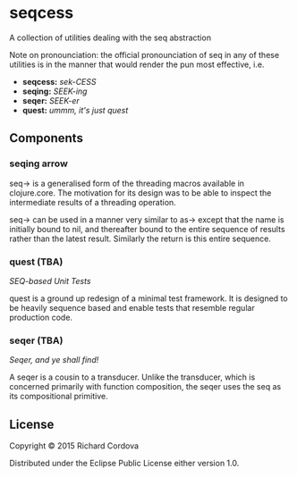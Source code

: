# seqcess

A collection of utilities dealing with the seq abstraction

Note on pronounciation: the official pronounciation of seq
in any of these utilities is in the manner that would render
the pun most effective, i.e.

* **seqcess:** *sek-CESS*
* **seqing:** *SEEK-ing*
* **seqer:** *SEEK-er*
* **quest:** *ummm, it's just quest*

## Components

### seqing arrow

seq-> is a generalised form of the threading macros available in clojure.core.
The motivation for its design was to be able to inspect the intermediate
results of a threading operation.

seq-> can be used in a manner very similar to as-> except that the name
is initially bound to nil, and thereafter bound to the entire sequence
of results rather than the latest result. Similarly the return is this
entire sequence.

### quest (TBA)

*SEQ-based Unit Tests*

quest is a ground up redesign of a minimal test framework. It is designed
to be heavily sequence based and enable tests that resemble regular
production code.

### seqer (TBA)

*Seqer, and ye shall find!*

A seqer is a cousin to a transducer. Unlike the transducer, which is
concerned primarily with function composition, the seqer uses the seq
as its compositional primitive.

## License

Copyright © 2015 Richard Cordova

Distributed under the Eclipse Public License either version 1.0.
